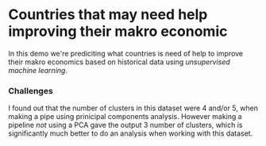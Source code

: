 # Countries that may need help improving their makro economic 
In this demo we're prediciting what countries is need of help to improve their makro economics based on historical data using _unsupervised machine learning_.

### Challenges 
I found out that the number of clusters in this dataset were 4 and/or 5, when making a pipe using prinicipal components analysis. However making a pipeline _not_ using a PCA gave the output 3 number of clusters, which is significantly much better to do an analysis when working with this dataset.
